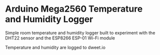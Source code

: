 # Arduino Mega2560 Temperature and Humidity Logger
Simple room temperature and humidity logger built to experiment with the DHT22
sensor and the ESP8266 ESP-01 Wi-Fi module

Temperature and humidity are logged to dweet.io
